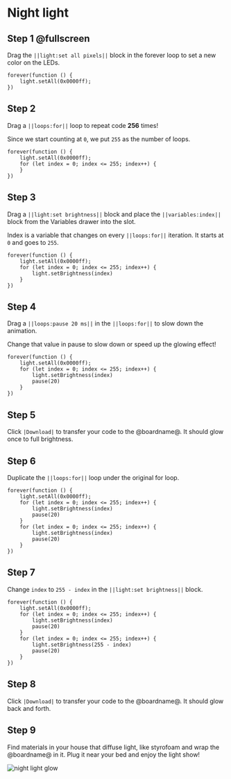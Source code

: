 # Night light

## Step 1 @fullscreen

Drag the ``||light:set all pixels||`` block in the forever loop to set a new color on the LEDs.

```blocks
forever(function () {
    light.setAll(0x0000ff);
})
```

## Step 2

Drag a ``||loops:for||`` loop to repeat code **256** times!

Since we start counting at ``0``, we put ``255`` as the number of loops.

```blocks
forever(function () {
    light.setAll(0x0000ff);
    for (let index = 0; index <= 255; index++) {
    }
})
```

## Step 3

Drag a ``||light:set brightness||`` block and place the ``||variables:index||`` block from the Variables drawer
into the slot.

Index is a variable that changes on every ``||loops:for||`` iteration. It starts at ``0`` and goes to ``255``.

```blocks
forever(function () {
    light.setAll(0x0000ff);
    for (let index = 0; index <= 255; index++) {
        light.setBrightness(index)
    }
})
```

## Step 4

Drag a ``||loops:pause 20 ms||`` in the ``||loops:for||`` to slow down the animation.

Change that value in pause to slow down or speed up the glowing effect!

```blocks
forever(function () {
    light.setAll(0x0000ff);
    for (let index = 0; index <= 255; index++) {
        light.setBrightness(index)
        pause(20)
    }
})
```

## Step 5

Click ``|Download|`` to transfer your code to the @boardname@. It should glow once to full brightness.

## Step 6

Duplicate the ``||loops:for||`` loop under the original for loop.

```blocks
forever(function () {
    light.setAll(0x0000ff);
    for (let index = 0; index <= 255; index++) {
        light.setBrightness(index)
        pause(20)
    }
    for (let index = 0; index <= 255; index++) {
        light.setBrightness(index)
        pause(20)
    }
})
```

## Step 7

Change ``index`` to ``255 - index`` in the ``||light:set brightness||`` block.

```blocks
forever(function () {
    light.setAll(0x0000ff);
    for (let index = 0; index <= 255; index++) {
        light.setBrightness(index)
        pause(20)
    }
    for (let index = 0; index <= 255; index++) {
        light.setBrightness(255 - index)
        pause(20)
    }
})
```

## Step 8

Click ``|Download|`` to transfer your code to the @boardname@. It should glow back and forth.

## Step 9

Find materials in your house that diffuse light, like styrofoam and wrap the @boardname@ in it. Plug it near your bed 
and enjoy the light show!

![night light glow](/static/cp/tutorials/night-light/night-glow.gif)
